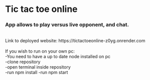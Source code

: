# Tic tac toe online<br>
### App allows to play versus live opponent, and chat.<br>
<br>
Link to deployed website: https://tictactoeonline-z0yg.onrender.com<br>
<br>
 If you wish to run on your own pc:<br>
 -You need to have a up to date node installed on pc<br>
 -clone repository<br>
 -open terminal inside repository<br>
 -run npm install
 -run npm start

